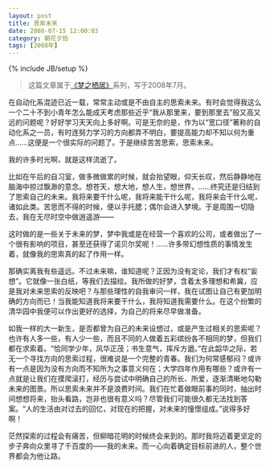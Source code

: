 ```yaml
---
layout: post
title: 思索未来
date: 2008-07-15 12:00:03
category: 朝花夕拾
tags: [2008年]
---
```

{% include JB/setup %}

> 这篇文章属于[《梦之栖居》](/posts/where-the-dreams-reside/)系列，写于2008年7月。
	
<!--more-->

在自动化系混迹已近一载，常常主动或是不由自主的思索未来。有时会觉得我这么一个二十不到小青年怎么能成天考虑那些近乎“我从那里来，要到那里去”般又高又远的问题呢？好好学习天天向上多好啊。可是无奈的是，作为以“宽口径”著称的自动化系之一员，有时连努力学习的方向都弄不明白，要提高能力却不知以何为重点……这便是一个很实际的问题了。于是继续苦苦思索，思索未来。

我的许多时光啊，就是这样流逝了。

比如在午后的自习室，做多微做累的时候，就会抬望眼，仰天长叹，然后静静地在脑海中掠过飘渺的意念。想苍天，想大地，想人生，想世界，……终究还是归结到了思索自己的未来。我将来要干什么呢，我将来能干什么呢，我将来会干什么呢，诸如此类。苦思而不得的时候，便以手托腮；偶尔会进入梦境。于是周围一切隐去，我在无尽时空中做逍遥游——

这时做的是一些关于未来的梦，梦中我或是在经营一个喜欢的公司，或者做出了一个很有影响的项目，甚至还获得了诺贝尔奖呢！……许多带幻想性质的事情发生着，就像我的思索真的起了作用一样。

那确实离我有些遥远。不过未来嘛，谁知道呢？正因为没有定论，我们才有权“妄想”。它就像一张白纸，等我们去描绘。我所做的好梦，含着太多理想和希冀，应是我对未来思索的反映吧？与那些理性的自我审问一样，我在试图让自己有更加明确的方向而已！当我能知道我将来要干什么，我将知道我需要什么。在这个纷繁的清华园中我便可以作出更好的选择，为自己的将来尽早做准备。

如我一样的大一新生，是否都曾为自己的未来设想过，或是产生过相关的思索呢？也许有人多一些，有人少一些，而且不同的人做着五彩缤纷各不相同的梦，但我们都在求索着。“恰同学少年，风华正茂；书生意气，挥斥方遒。”在此韶华之际，若无一个寻找方向的思索过程，很难说是一个完整的青春。我们为何常感郁闷？或许有一点是因为没有方向而不知所为之事意义何在；大学四年作用有哪些？或许有一点就是让我们在摸爬滚打，经历与尝试中明确自己的所长、所爱，逐渐清晰地勾勒未来的图景。所以思索未来并不是浪费时间。我们在忙着做眼前事的同时，抽出时间想想将来，抬头看路，岂非也很有意义吗？尽管我们可能很久都无法找到答案。“人的生活由对过去的回忆，对现在的把握，对未来的憧憬组成。”说得多好啊！

茫然探索的过程会有痛苦，但柳暗花明的时候终会来到的。那时我将迈着更坚定的步子奔向众里寻了千百度的——我的未来。而一心向着确定目标前进的人，整个世界都会为他让路。